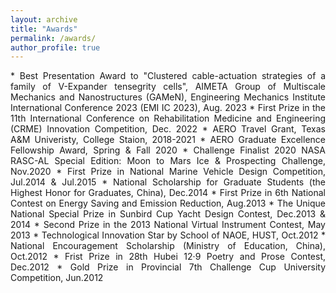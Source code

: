 ```yaml
---
layout: archive
title: "Awards"
permalink: /awards/
author_profile: true
---
```


<div style="text-align: justify;" markdown="1">
* Best Presentation Award to "Clustered cable-actuation strategies of a family of V-Expander tensegrity cells", AIMETA Group of Multiscale Mechanics and Nanostructures (GAMeN), Engineering Mechanics Institute International Conference 2023 (EMI IC 2023), Aug. 2023
* First Prize in the 11th International Conference on Rehabilitation Medicine and Engineering (CRME) Innovation Competition, Dec. 2022 
* AERO Travel Grant, Texas A&M Univeristy, College Staion, 2018-2021
* AERO Graduate Excellence Fellowship Award, Spring & Fall 2020
* Challenge Finalist 2020 NASA RASC-AL Special Edition: Moon to Mars Ice & Prospecting Challenge, Nov.2020
* First Prize in National Marine Vehicle Design Competition, Jul.2014 & Jul.2015
* National Scholarship for Graduate Students (the Highest Honor for Graduates, China), Dec.2014
* First Prize in 6th National Contest on Energy Saving and Emission Reduction, Aug.2013
* The Unique National Special Prize in Sunbird Cup Yacht Design Contest, Dec.2013 & 2014
* Second Prize in the 2013 National Virtual Instrument Contest, May 2013
* Technological Innovation Star by School of NAOE, HUST, Oct.2012
* National Encouragement Scholarship (Ministry of Education, China), Oct.2012
* Frist Prize in 28th Hubei 12·9 Poetry and Prose Contest, Dec.2012
* Gold Prize in Provincial 7th Challenge Cup University Competition, Jun.2012
</div>